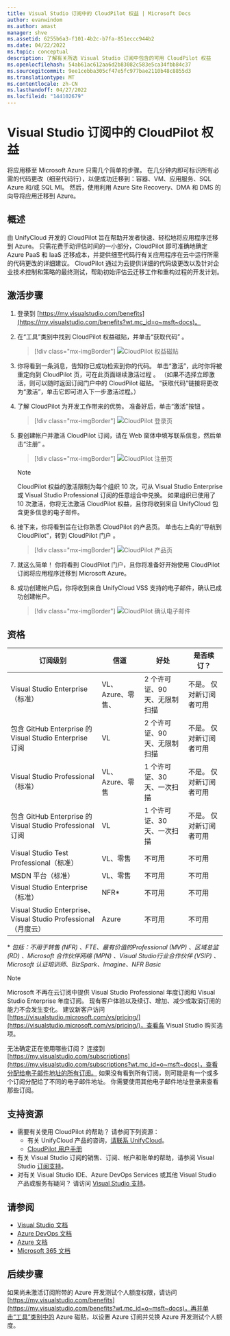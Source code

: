 ```yaml
---
title: Visual Studio 订阅中的 CloudPilot 权益 | Microsoft Docs
author: evanwindom
ms.author: amast
manager: shve
ms.assetid: 6255b6a3-f101-4b2c-b7fa-851eccc944b2
ms.date: 04/22/2022
ms.topic: conceptual
description: 了解有关所选 Visual Studio 订阅中包含的可用 CloudPilot 权益
ms.openlocfilehash: 54ab61ac612aa6d2b83082c583e5ca34fbb84c37
ms.sourcegitcommit: 9ee1cebba305cf47e5fc977bae2110b48c8855d3
ms.translationtype: MT
ms.contentlocale: zh-CN
ms.lasthandoff: 04/27/2022
ms.locfileid: "144102679"
---
```

# <a name="the-cloudpilot-benefit-in-visual-studio-subscriptions"></a>Visual Studio 订阅中的 CloudPilot 权益
将应用移至 Microsoft Azure 只需几个简单的步骤。 在几分钟内即可标识所有必需的代码更改（细至代码行），以便成功迁移到：容器、VM、应用服务、SQL Azure 和/或 SQL MI。 然后，使用利用 Azure Site Recovery、DMA 和 DMS 的向导将应用迁移到 Azure。

## <a name="overview"></a>概述
由 UnifyCloud 开发的 CloudPilot 旨在帮助开发者快速、轻松地将应用程序迁移到 Azure。  只需花费手动评估时间的一小部分，CloudPilot 即可准确地确定 Azure PaaS 和 IaaS 迁移成本，并提供细至代码行有关应用程序在云中运行所需的代码更改的详细建议。 CloudPilot 通过为云提供详细的代码级更改以及针对企业技术控制和策略的最终测试，帮助初始评估云迁移工作和重构过程的开发计划。

## <a name="activation-steps"></a>激活步骤
1. 登录到 [https://my.visualstudio.com/benefits](https://my.visualstudio.com/benefits?wt.mc_id=o~msft~docs)。

2. 在“工具”类别中找到 CloudPilot 权益磁贴，并单击“获取代码”  。

   > [!div class="mx-imgBorder"]
   > ![CloudPilot 权益磁贴](_img/vs-cloudpilot/vs-cloudpilot-tile-ent.png)

0. 你将看到一条消息，告知你已成功检索到你的代码。  单击“激活”，此时你将被重定向到 CloudPilot 页，可在此页面继续激活过程  。  （如果不选择立即激活，则可以随时返回订阅门户中的 CloudPilot 磁贴。  “获取代码”链接将更改为“激活”，单击它即可进入下一步激活过程。）

0. 了解 CloudPilot 为开发工作带来的优势。  准备好后，单击“激活”按钮  。

   > [!div class="mx-imgBorder"]
   > ![CloudPilot 登录页](_img/vs-cloudpilot/vs-cloudpilot-landing.png)

0. 要创建帐户并激活 CloudPilot 订阅，请在 Web 窗体中填写联系信息，然后单击“注册”  。

   > [!div class="mx-imgBorder"]
   > ![CloudPilot 注册页](_img/vs-cloudpilot/vs-cloudpilot-register.png)

   > [!NOTE]
   > CloudPilot 权益的激活限制为每个组织 10 次，可从 Visual Studio Enterprise 或 Visual Studio Professional 订阅的任意组合中兑换。  如果组织已使用了 10 次激活，你将无法激活 CloudPilot 权益，且你将收到来自 UnifyCloud 包含更多信息的电子邮件。

0. 接下来，你将看到旨在让你熟悉 CloudPilot 的产品页。  单击右上角的“导航到 CloudPilot”，转到 CloudPilot 门户  。

    > [!div class="mx-imgBorder"]
    > ![CloudPilot 产品页](_img/vs-cloudpilot/vs-cloudpilot-navigate.png)

0. 就这么简单！  你将看到 CloudPilot 门户，且你将准备好开始使用 CloudPilot 订阅将应用程序迁移到 Microsoft Azure。

0. 成功创建帐户后，你将收到来自 UnifyCloud VSS 支持的电子邮件，确认已成功创建帐户。

    > [!div class="mx-imgBorder"]
    > ![CloudPilot 确认电子邮件](_img/vs-cloudpilot/vs-cloudpilot-email.png)

## <a name="eligibility"></a>资格

| 订阅级别  |  信道  | 好处  | 是否续订？    |
|---------------------|------------|----------|---------------|
| Visual Studio Enterprise（标准）   | VL、Azure、零售、 | 2 个许可证、90 天、无限制扫描       |  不是。  仅对新订阅者可用  |
| 包含 GitHub Enterprise 的 Visual Studio Enterprise 订阅   | VL | 2 个许可证、90 天、无限制扫描       |  不是。  仅对新订阅者可用 |
| Visual Studio Professional（标准） | VL、Azure、零售  | 1 个许可证、30 天、一次扫描  |  不是。  仅对新订阅者可用 |
| 包含 GitHub Enterprise 的 Visual Studio Professional 订阅 | VL | 1 个许可证、30 天、一次扫描 |  不是。  仅对新订阅者可用 |
| Visual Studio Test Professional（标准） | VL、零售 | 不可用 |  不可用 |
| MSDN 平台（标准） | VL、零售 | 不可用 |  不可用  |
| Visual Studio Enterprise（标准）  | NFR\* |不可用  | 不可用 |
| Visual Studio Enterprise、Visual Studio Professional（月度云） | Azure | 不可用 | 不可用 |

\*  *包括：不用于转售 (NFR) 、FTE、最有价值的Professional (MVP) 、区域总监 (RD) 、Microsoft 合作伙伴网络 (MPN) 、Visual Studio行业合作伙伴 (VSIP) 、Microsoft 认证培训师、BizSpark、Imagine、NFR Basic*

> [!NOTE]
> Microsoft 不再在云订阅中提供 Visual Studio Professional 年度订阅和 Visual Studio Enterprise 年度订阅。 现有客户体验以及续订、增加、减少或取消订阅的能力不会发生变化。 建议新客户访问 [https://visualstudio.microsoft.com/vs/pricing/](https://visualstudio.microsoft.com/vs/pricing/)，查看各 Visual Studio 购买选项。

无法确定正在使用哪些订阅？  连接到 [https://my.visualstudio.com/subscriptions](https://my.visualstudio.com/subscriptions?wt.mc_id=o~msft~docs)，查看分配给电子邮件地址的所有订阅。 如果没有看到所有订阅，则可能是有一个或多个订阅分配给了不同的电子邮件地址。  你需要使用其他电子邮件地址登录来查看那些订阅。

## <a name="support-resources"></a>支持资源
- 需要有关使用 CloudPilot 的帮助？  请参阅下列资源：
  - 有关 UnifyCloud 产品的咨询，[请联系 UnifyCloud](https://www.unifycloud.com/contacts/)。
  - [CloudPilot 用户手册](https://www.cloudatlasinc.com/cloudpilot/doc/CloudPilot-User-Manual.pdf )
- 有关 Visual Studio 订阅的销售、订阅、帐户和账单的帮助，请参阅 Visual Studio [订阅支持](https://aka.ms/vssubscriberhelp)。
- 对有关 Visual Studio IDE、Azure DevOps Services 或其他 Visual Studio 产品或服务有疑问？  请访问 [Visual Studio 支持](https://visualstudio.microsoft.com/support/)。

## <a name="see-also"></a>请参阅
- [Visual Studio 文档](/visualstudio/)
- [Azure DevOps 文档](/azure/devops/)
- [Azure 文档](/azure/)
- [Microsoft 365 文档](/microsoft-365/)

## <a name="next-steps"></a>后续步骤
如果尚未激活订阅附带的 Azure 开发测试个人额度权限，请访问 [https://my.visualstudio.com/benefits](https://my.visualstudio.com/benefits?wt.mc_id=o~msft~docs)，再并单击“工具”类别中的 Azure 磁贴，以设置 Azure 订阅并兑换 Azure 开发测试个人额度。
